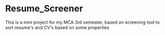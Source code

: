 # Resume_Screener
This  is a mini project for my MCA 3rd semester, based on screening tool to sort resume's and CV's based on some properties 
